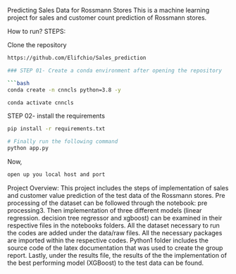  Predicting Sales Data for Rossmann Stores
This is a machine learning project for sales and customer count prediction of Rossmann stores.

How to run?
STEPS:

Clone the repository

```bash
https://github.com/Elifchio/Sales_prediction

### STEP 01- Create a conda environment after opening the repository

```bash
conda create -n cnncls python=3.8 -y
```

```bash
conda activate cnncls
```


STEP 02- install the requirements
```bash
pip install -r requirements.txt
```


```bash
# Finally run the following command
python app.py
```

Now,
```bash
open up you local host and port
```
Project Overview:
This project includes the steps of implementation of sales and customer value prediction of the 
test data of the Rossmann stores. Pre processing of the dataset can be followed through the notebook: pre processing3.
Then implementation of three different models (linear regression. decision tree regressor and xgboost) can be examined
in their respective files in the notebooks folders. 
All the dataset necessary to run the codes are added under the data/raw files. All the necessary packages are imported
within the respective codes. 
Python1 folder includes the source code of the latex documentation that was used to create the group report. 
Lastly, under the results file, the results of the the implementation of the best performing
model (XGBoost) to the test data can be found. 
